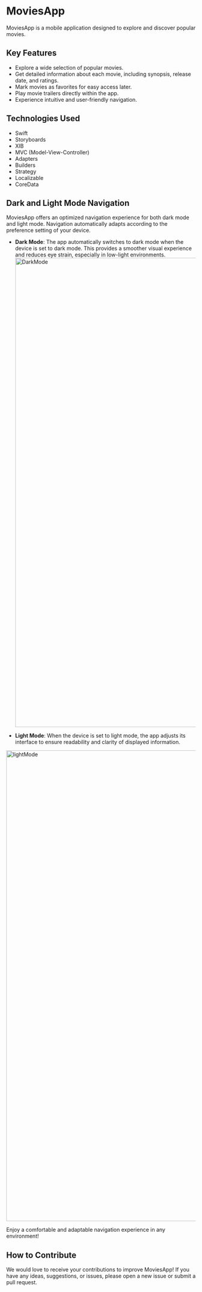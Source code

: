 # MoviesApp

MoviesApp is a mobile application designed to explore and discover popular movies.

## Key Features

- Explore a wide selection of popular movies.
- Get detailed information about each movie, including synopsis, release date, and ratings.
- Mark movies as favorites for easy access later.
- Play movie trailers directly within the app.
- Experience intuitive and user-friendly navigation.

## Technologies Used

- Swift
- Storyboards
- XIB
- MVC (Model-View-Controller)
- Adapters
- Builders
- Strategy
- Localizable
- CoreData

## Dark and Light Mode Navigation
MoviesApp offers an optimized navigation experience for both dark mode and light mode. Navigation automatically adapts according to the preference setting of your device.

- **Dark Mode**: The app automatically switches to dark mode when the device is set to dark mode. This provides a smoother visual experience and reduces eye strain, especially in low-light environments.
  <img width="1247" alt="DarkMode" src="https://github.com/cardonagustavo/MoviesApp2/assets/117766227/141141e2-7f50-4e38-84f1-1bbdd52621ac">

- **Light Mode**: When the device is set to light mode, the app adjusts its interface to ensure readability and clarity of displayed information.
<img width="1251" alt="lightMode" src="https://github.com/cardonagustavo/MoviesApp2/assets/117766227/6736b133-75d3-40d0-9e21-0bda6bb71818">

Enjoy a comfortable and adaptable navigation experience in any environment!

## How to Contribute

We would love to receive your contributions to improve MoviesApp! If you have any ideas, suggestions, or issues, please open a new issue or submit a pull request.
